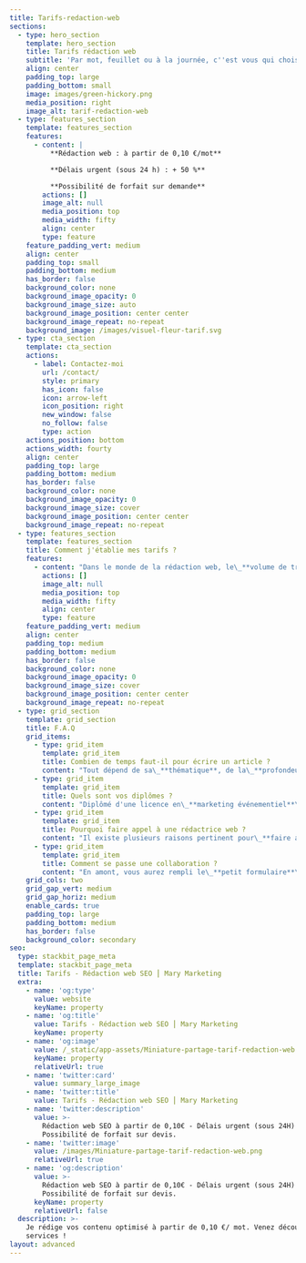 ```yaml
---
title: Tarifs-redaction-web
sections:
  - type: hero_section
    template: hero_section
    title: Tarifs rédaction web
    subtitle: 'Par mot, feuillet ou à la journée, c''est vous qui choisissez !'
    align: center
    padding_top: large
    padding_bottom: small
    image: images/green-hickory.png
    media_position: right
    image_alt: tarif-redaction-web
  - type: features_section
    template: features_section
    features:
      - content: |
          **Rédaction web : à partir de 0,10 €/mot**

          **Délais urgent (sous 24 h) : + 50 %**

          **Possibilité de forfait sur demande**
        actions: []
        image_alt: null
        media_position: top
        media_width: fifty
        align: center
        type: feature
    feature_padding_vert: medium
    align: center
    padding_top: small
    padding_bottom: medium
    has_border: false
    background_color: none
    background_image_opacity: 0
    background_image_size: auto
    background_image_position: center center
    background_image_repeat: no-repeat
    background_image: /images/visuel-fleur-tarif.svg
  - type: cta_section
    template: cta_section
    actions:
      - label: Contactez-moi
        url: /contact/
        style: primary
        has_icon: false
        icon: arrow-left
        icon_position: right
        new_window: false
        no_follow: false
        type: action
    actions_position: bottom
    actions_width: fourty
    align: center
    padding_top: large
    padding_bottom: medium
    has_border: false
    background_color: none
    background_image_opacity: 0
    background_image_size: cover
    background_image_position: center center
    background_image_repeat: no-repeat
  - type: features_section
    template: features_section
    title: Comment j'établie mes tarifs ?
    features:
      - content: "Dans le monde de la rédaction web, le\_**volume de travail**, la\_**veille**\_à effectuer, les\_**outils**\_et\_**techniques**\_de rédaction ainsi que les\_**délais de** **réalisation** varient beaucoup. Par conséquent, il est difficile d'établir un seul et unique tarif conforme à toutes les demandes.\n\nMes tarifs sont donc passibles\_**d’évoluer**\_en fonction du type de contenu, de sa complexité, de son volume ou encore du délai à respecter.\n\nL'optimisation du\_**référencement naturel**\_est au coeur de tous mes contenus. Néanmoins, mon but est avant tout de satisfaire l’intérêt des lecteurs et ces besoins d’informations avec des textes simples et plaisants à lire.\n\nN'hésitez pas à faire appel à mes services de\_**rédactrice web**, quel que soit votre projet.\n\nJe serais ravie\_**d'échanger**\_avec vous.\n"
        actions: []
        image_alt: null
        media_position: top
        media_width: fifty
        align: center
        type: feature
    feature_padding_vert: medium
    align: center
    padding_top: medium
    padding_bottom: medium
    has_border: false
    background_color: none
    background_image_opacity: 0
    background_image_size: cover
    background_image_position: center center
    background_image_repeat: no-repeat
  - type: grid_section
    template: grid_section
    title: F.A.Q
    grid_items:
      - type: grid_item
        template: grid_item
        title: Combien de temps faut-il pour écrire un article ?
        content: "Tout dépend de sa\_**thématique**, de la\_**profondeur d'analyse sémantique**, de l'**optimisation SEO**\_à effectuer, du travail de\_**netlinking**\_et de la\_**taille de l'article**. Toutes ces variables peuvent influer sur la durée de ma prestation. Cependant\_**la durée moyenne de rédaction d'un article de 1000 mots varie entre une matinée à deux jours**.\n"
      - type: grid_item
        template: grid_item
        title: Quels sont vos diplômes ?
        content: "Diplômé d'une licence en\_**marketing événementiel**\_en 2018 et ayant un attrait pour les métiers du digital pendant mon cursus scolaire. J'ai décidé de suivre des\_**formations complémentaires pour mieux comprendre la communication sur internet**.\n\nJ'ai suivi\_**plusieurs certifications**\_sur la\_**rédaction web**, l'**optimisation SEO**\_et l'**UX design**.\n\nJe suis une grande curieuse et donc en\_**veille constante des innovations web**. C'est pourquoi je me forme en continu sur\_**les nouvelles stratégies et outils de demain**.\n"
      - type: grid_item
        template: grid_item
        title: Pourquoi faire appel à une rédactrice web ?
        content: "Il existe plusieurs raisons pertinent pour\_**faire appel à une rédactrice web**.\n\nVous pouvez faire appel à moi par\_**manque de compétences**. En effet, si vous ne connaissez pas les termes : SEO, wordpress, netlinking, charte éditoriale ou stratégie de contenu, vous ne pourrez pas vous passer d'une rédactrice de contenu !\n\nEnsuite, le\_**manque de temps**\_peut être aussi un élément déclencheur. Effectivement, si vous êtes chef d'entreprise vous avez surement beaucoup de missions et de projets sur le feu. Faire appel à une\_**rédactrice web en freelance**\_vous permettra de laisser vos salariés focus sur leurs missions tout en restant dans les temps de vos projets.\n\nEnfin, il est possible aussi que vous ne disposiez pas de rédacteur dans votre structure. En période de\_**fortes activités** dans votre entreprise, le\_**manque de personnel**\_peu être un frein. Un freelance ne vous engage à rien si ce n'est de payer ces services.\n"
      - type: grid_item
        template: grid_item
        title: Comment se passe une collaboration ?
        content: "En amont, vous aurez rempli le\_**petit formulaire**\_de contact Calendly pour booker\_[un rendez-vous téléphonique](https://diligent-pluto-bbfe2.netlify.app/contact/).\n\nLa première étape est donc la\_**prise de contact**\_et la\_**définition des missions**.\n\nEnsuite, en fonction de cette première conversation, je vous envoie une\_**recommandation des missions**\_à mettre en place et vous joins également un\_**devis**. Vous relisez tout ça, on modifie si besoin et la collaboration est lancée !\n\nTout au long de cette dernière,\_**je reste à votre disposition**\_pour répondre à toutes vos questions ou remarques.\n\nEn ce qui concerne nos échanges par\_**mail ou par téléphone**, cela dépend de vos envies.\n\nAprès vous avoir livré le\_**travail final**, je reste disponible pour effectuer les modifications éventuelles. Lorsque le rendu vous convient, je vous envoie la facture et vous avez 30 jours pour la régler.\n"
    grid_cols: two
    grid_gap_vert: medium
    grid_gap_horiz: medium
    enable_cards: true
    padding_top: large
    padding_bottom: medium
    has_border: false
    background_color: secondary
seo:
  type: stackbit_page_meta
  template: stackbit_page_meta
  title: Tarifs - Rédaction web SEO ⎮ Mary Marketing
  extra:
    - name: 'og:type'
      value: website
      keyName: property
    - name: 'og:title'
      value: Tarifs - Rédaction web SEO ⎮ Mary Marketing
      keyName: property
    - name: 'og:image'
      value: /_static/app-assets/Miniature-partage-tarif-redaction-web.png
      keyName: property
      relativeUrl: true
    - name: 'twitter:card'
      value: summary_large_image
    - name: 'twitter:title'
      value: Tarifs - Rédaction web SEO ⎮ Mary Marketing
    - name: 'twitter:description'
      value: >-
        Rédaction web SEO à partir de 0,10€ - Délais urgent (sous 24H) + 50 % -
        Possibilité de forfait sur devis.
    - name: 'twitter:image'
      value: /images/Miniature-partage-tarif-redaction-web.png
      relativeUrl: true
    - name: 'og:description'
      value: >-
        Rédaction web SEO à partir de 0,10€ - Délais urgent (sous 24H) + 50 % -
        Possibilité de forfait sur devis.
      keyName: property
      relativeUrl: false
  description: >-
    Je rédige vos contenu optimisé à partir de 0,10 €/ mot. Venez découvrir mes
    services !
layout: advanced
---
```

